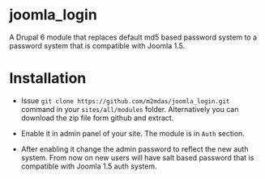 joomla_login
============

A Drupal 6 module that replaces default md5 based password system to a password system that is compatible with Joomla 1.5.

Installation
============

* Issue `git clone https://github.com/m2mdas/joomla_login.git` command in your `sites/all/modules` folder. Alternatively you can download the zip file form github and extract.

* Enable it in admin panel of your site. The module is in `Auth` section.

* After enabling it change the admin password to reflect the new auth system. From now on new users will have salt based password that is compatible with Joomla 1.5 auth system.
